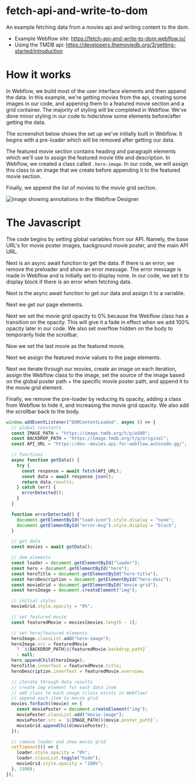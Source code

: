 # fetch-api-and-write-to-dom

An example fetching data from a movies api and writing content to the dom.

- Example Webflow site: https://fetch-api-and-write-to-dom.webflow.io/
- Using the TMDB api: https://developers.themoviedb.org/3/getting-started/introduction

# How it works

In Webflow, we build most of the user interface elements and then append the data. In this example, we're getting movies from the api, creating some images in our code, and appening them to a featured movie section and a grid container. The majority of styling will be completed in Webflow. We've done minor styling in our code to hide/show some elements before/after getting the data.

The screenshot below shows the set up we've initially built in Webflow. It begins with a pre-loader which will be removed after getting our data.

The featured movie section contains heading and paragraph elements which we'll use to assign the featured movie title and description. In Webflow, we created a class called `.hero-image`. In our code, we will assign this class to an image that we create before appending it to the featured movie section.

Finally, we append the list of movies to the movie grid section.

![image showing annotations in the Webflow Designer](https://p-zmfjbkd.t2.n0.cdn.getcloudapp.com/items/X6uQkl8Z/1f7e4b59-4c92-4c2d-8ba4-d3fa17741bac.jpg?)

# The Javascript

The code begins by setting global variables from our API. Namely, the base URL's for movie poster images, background movie poster, and the main API URL.

Next is an async await function to get the data. If there is an error, we remove the preloader and show an error message. The error message is made in Webflow and is initially set to display none. In our code, we set it to display block if there is an error when fetching data.

Next is the async await function to get our data and assign it to a variable.

Next we get our page elements.

Next we set the movie grid opacity to 0% because the Webflow class has a transition on the opacity. This will give it a fade in effect when we add 100% opacity later in our code. We also set overflow hidden on the body to temporarily hide the scrollbar.

Now we set the last movie as the featured movie.

Next we assign the featured movie values to the page elements.

Next we iterate through our movies, create an image on each iteration, assign the Webflow class to the image, set the source of the image based on the global poster path + the specific movie poster path, and append it to the movie grid element.

Finally, we remove the pre-loader by reducing its opacity, adding a class from Webflow to hide it, and increasing the movie grid opacity. We also add the scrollbar back to the body.

```js
window.addEventListener("DOMContentLoaded", async () => {
  // global constants
  const IMAGE_PATH = "https://image.tmdb.org/t/p/w500";
  const BACKDROP_PATH = "https://image.tmdb.org/t/p/original";
  const API_URL = "https://dev--movies.api-for-webflow.autocode.gg/";

  // functions
  async function getData() {
    try {
      const response = await fetch(API_URL);
      const data = await response.json();
      return data.results;
    } catch (err) {
      errorDetected();
    }
  }

  function errorDetected() {
    document.getElementById("load-icon").style.display = "none";
    document.getElementById("error-msg").style.display = "block";
  }

  // get data
  const movies = await getData();

  // dom elements
  const loader = document.getElementById("loader");
  const hero = document.getElementById("hero");
  const heroTitle = document.getElementById("hero-title");
  const heroDescription = document.getElementById("hero-desc");
  const movieGrid = document.getElementById("movie-grid");
  const heroImage = document.createElement("img");

  // initial styles
  movieGrid.style.opacity = "0%";

  // set featured movie
  const featuredMovie = movies[movies.length - 1];

  // set hero/featured elements
  heroImage.classList.add("hero-image");
  heroImage.src = featuredMovie
    ? `${BACKDROP_PATH}${featuredMovie.backdrop_path}`
    : null;
  hero.appendChild(heroImage);
  heroTitle.innerText = featuredMovie.title;
  heroDescription.innerText = featuredMovie.overview;

  // iterate through data results
  // create img element for each data item
  // add class to each image (class exists in Webflow)
  // append each item to movie grid
  movies.forEach((movie) => {
    const moviePoster = document.createElement("img");
    moviePoster.classList.add("movie-image");
    moviePoster.src = `${IMAGE_PATH}${movie.poster_path}`;
    movieGrid.appendChild(moviePoster);
  });

  // remove loader and show movie grid
  setTimeout(() => {
    loader.style.opacity = "0%";
    loader.classList.toggle("hide");
    movieGrid.style.opacity = "100%";
  }, 1500);
});
```
